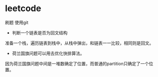 # leetcode
刷题
使用git

* 判断一个链表是否为回文结构 

准备一个栈，遍历链表到栈中，从栈中弹出，和链表一一比较，相同则是回文。

* 荷兰国旗问题可以用去优化快排算法。

因为荷兰国旗问题中间是一堆数确定了位置，而普通的partition只确定了一个位置。